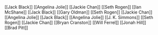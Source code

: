 [[Jack Black]]
[[Angelina Jolie]]
[[Jackie Chan]]
[[Seth Rogen]]
[[Ian McShane]]
[[Jack Black]]
[[Gary Oldman]]
[[Seth Rogen]]
[[Jackie Chan]]
[[Angelina Jolie]]
[[Jack Black]]
[[Angelina Jolie]]
[[J. K. Simmons]]
[[Seth Rogen]]
[[Jackie Chan]]
[[Bryan Cranston]]
[[Will Ferrel]]
[[Jonah Hill]]
[[Brad Pitt]]
